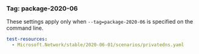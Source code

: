 ### Tag: package-2020-06

These settings apply only when `--tag=package-2020-06` is specified on the command line.

``` yaml $(tag) == 'package-2020-06'
test-resources:
  - Microsoft.Network/stable/2020-06-01/scenarios/privatedns.yaml
```